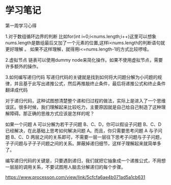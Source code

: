 # 学习笔记
第一周学习心得

1.对于数组循环边界的判断
比如for(int i=0;i<nums.length;i++)这里可以想象nums.length是数组最后又加了一个元素的位置,这样i<nums.length的判断语句就更好理解 。 如果不这样理解，就得用i<=nums.length-1的方式比较啰嗦。

2.虚拟节点
链表可以使用dummy node来简化操作。如果不使用虚拟节点，需要许多额外的操作。

3.如何编写递归代码
写递归代码的关键就是找到如何将大问题分解为小问题的规律，并且基于此写出递推公式，然后再推敲终止条件，最后将递推公式和终止条件翻译成代码

对于递归代码，这种试图想清楚整个递和归过程的做法，实际上是进入了一个思维误区。很多时候，我们理解起来比较吃力，主要原因就是自己给自己制造了这种理解障碍。那正确的思维方式应该是怎样的呢？

如果一个问题 A 可以分解为若干子问题 B、C、D，你可以假设子问题 B、C、D 已经解决，在此基础上思考如何解决问题 A。而且，你只需要思考问题 A 与子问题 B、C、D 两层之间的关系即可，不需要一层一层往下思考子问题与子子问题，子子问题与子子子问题之间的关系。屏蔽掉递归细节，这样子理解起来就简单多了。

编写递归代码的关键是，只要遇到递归，我们就把它抽象成一个递推公式，不用想一层层的调用关系，不要试图用人脑去分解递归的每个步骤。

https://www.processon.com/view/link/5cfcfa6ae4b071ad5a1cb631